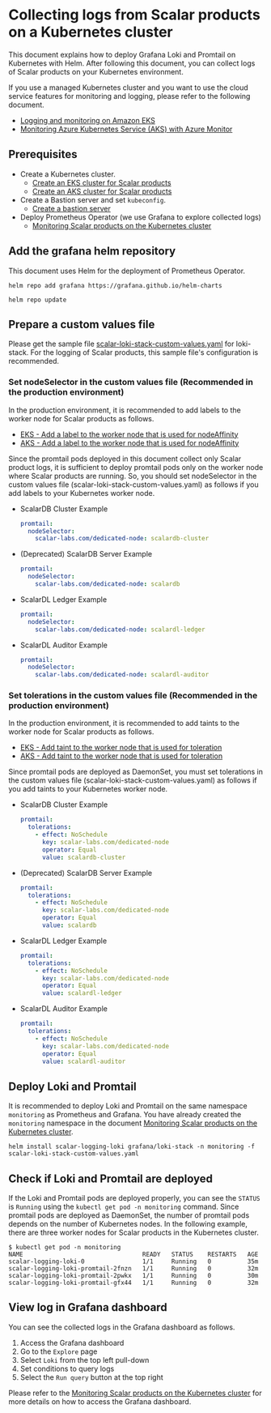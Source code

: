 # Collecting logs from Scalar products on a Kubernetes cluster

This document explains how to deploy Grafana Loki and Promtail on Kubernetes with Helm. After following this document, you can collect logs of Scalar products on your Kubernetes environment.

If you use a managed Kubernetes cluster and you want to use the cloud service features for monitoring and logging, please refer to the following document.

* [Logging and monitoring on Amazon EKS](https://docs.aws.amazon.com/prescriptive-guidance/latest/implementing-logging-monitoring-cloudwatch/amazon-eks-logging-monitoring.html)
* [Monitoring Azure Kubernetes Service (AKS) with Azure Monitor](https://learn.microsoft.com/en-us/azure/aks/monitor-aks)

## Prerequisites

* Create a Kubernetes cluster.
    * [Create an EKS cluster for Scalar products](./CreateEKSClusterForScalarProducts.md)
    * [Create an AKS cluster for Scalar products](./CreateAKSClusterForScalarProducts.md)
* Create a Bastion server and set `kubeconfig`.
    * [Create a bastion server](./CreateBastionServer.md)
* Deploy Prometheus Operator (we use Grafana to explore collected logs)
    * [Monitoring Scalar products on the Kubernetes cluster](./K8sMonitorGuide.md)

## Add the grafana helm repository

This document uses Helm for the deployment of Prometheus Operator.

```console
helm repo add grafana https://grafana.github.io/helm-charts
```
```console
helm repo update
```

## Prepare a custom values file

Please get the sample file [scalar-loki-stack-custom-values.yaml](https://github.com/scalar-labs/scalar-kubernetes/blob/master/conf/scalar-loki-stack-custom-values.yaml) for loki-stack. For the logging of Scalar products, this sample file's configuration is recommended.

### Set nodeSelector in the custom values file (Recommended in the production environment)

In the production environment, it is recommended to add labels to the worker node for Scalar products as follows.

* [EKS - Add a label to the worker node that is used for nodeAffinity](https://github.com/scalar-labs/scalar-kubernetes/blob/master/docs/CreateEKSClusterForScalarProducts.md#add-a-label-to-the-worker-node-that-is-used-for-nodeaffinity)
* [AKS - Add a label to the worker node that is used for nodeAffinity](https://github.com/scalar-labs/scalar-kubernetes/blob/master/docs/CreateAKSClusterForScalarProducts.md#add-a-label-to-the-worker-node-that-is-used-for-nodeaffinity)

Since the promtail pods deployed in this document collect only Scalar product logs, it is sufficient to deploy promtail pods only on the worker node where Scalar products are running. So, you should set nodeSelector in the custom values file (scalar-loki-stack-custom-values.yaml) as follows if you add labels to your Kubernetes worker node.

* ScalarDB Cluster Example
  ```yaml
  promtail:
    nodeSelector:
      scalar-labs.com/dedicated-node: scalardb-cluster
  ```
* (Deprecated) ScalarDB Server Example
  ```yaml
  promtail:
    nodeSelector:
      scalar-labs.com/dedicated-node: scalardb
  ```
* ScalarDL Ledger Example
  ```yaml
  promtail:
    nodeSelector:
      scalar-labs.com/dedicated-node: scalardl-ledger
  ```
* ScalarDL Auditor Example
  ```yaml
  promtail:
    nodeSelector:
      scalar-labs.com/dedicated-node: scalardl-auditor
  ```

### Set tolerations in the custom values file (Recommended in the production environment)

In the production environment, it is recommended to add taints to the worker node for Scalar products as follows.

* [EKS - Add taint to the worker node that is used for toleration](https://github.com/scalar-labs/scalar-kubernetes/blob/master/docs/CreateEKSClusterForScalarProducts.md#add-taint-to-the-worker-node-that-is-used-for-toleration)
* [AKS - Add taint to the worker node that is used for toleration](https://github.com/scalar-labs/scalar-kubernetes/blob/master/docs/CreateAKSClusterForScalarProducts.md#add-taint-to-the-worker-node-that-is-used-for-toleration)

Since promtail pods are deployed as DaemonSet, you must set tolerations in the custom values file (scalar-loki-stack-custom-values.yaml) as follows if you add taints to your Kubernetes worker node.

* ScalarDB Cluster Example
  ```yaml
  promtail:
    tolerations:
      - effect: NoSchedule
        key: scalar-labs.com/dedicated-node
        operator: Equal
        value: scalardb-cluster
  ```
* (Deprecated) ScalarDB Server Example
  ```yaml
  promtail:
    tolerations:
      - effect: NoSchedule
        key: scalar-labs.com/dedicated-node
        operator: Equal
        value: scalardb
  ```
* ScalarDL Ledger Example
  ```yaml
  promtail:
    tolerations:
      - effect: NoSchedule
        key: scalar-labs.com/dedicated-node
        operator: Equal
        value: scalardl-ledger
  ```
* ScalarDL Auditor Example
  ```yaml
  promtail:
    tolerations:
      - effect: NoSchedule
        key: scalar-labs.com/dedicated-node
        operator: Equal
        value: scalardl-auditor
  ```

## Deploy Loki and Promtail

It is recommended to deploy Loki and Promtail on the same namespace `monitoring` as Prometheus and Grafana. You have already created the `monitoring` namespace in the document [Monitoring Scalar products on the Kubernetes cluster](./K8sMonitorGuide.md).

```console
helm install scalar-logging-loki grafana/loki-stack -n monitoring -f scalar-loki-stack-custom-values.yaml
```

## Check if Loki and Promtail are deployed

If the Loki and Promtail pods are deployed properly, you can see the `STATUS` is `Running` using the `kubectl get pod -n monitoring` command. Since promtail pods are deployed as DaemonSet, the number of promtail pods depends on the number of Kubernetes nodes. In the following example, there are three worker nodes for Scalar products in the Kubernetes cluster.

```
$ kubectl get pod -n monitoring
NAME                                 READY   STATUS    RESTARTS   AGE
scalar-logging-loki-0                1/1     Running   0          35m
scalar-logging-loki-promtail-2fnzn   1/1     Running   0          32m
scalar-logging-loki-promtail-2pwkx   1/1     Running   0          30m
scalar-logging-loki-promtail-gfx44   1/1     Running   0          32m
```

## View log in Grafana dashboard

You can see the collected logs in the Grafana dashboard as follows.

1. Access the Grafana dashboard
1. Go to the `Explore` page
1. Select `Loki` from the top left pull-down
1. Set conditions to query logs
1. Select the `Run query` button at the top right

Please refer to the [Monitoring Scalar products on the Kubernetes cluster](./K8sMonitorGuide.md) for more details on how to access the Grafana dashboard.
